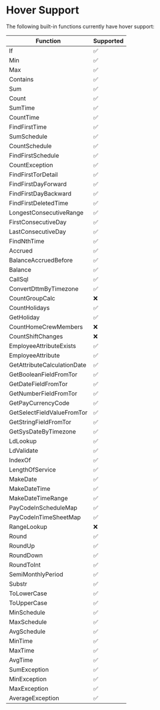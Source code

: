# Hover Support

The following built-in functions currently have hover support:

| Function                    | Supported |
| --------------------------- | --------- |
| If                          | ✅        |
| Min                         | ✅        |
| Max                         | ✅        |
| Contains                    | ✅        |
| Sum                         | ✅        |
| Count                       | ✅        |
| SumTime                     | ✅        |
| CountTime                   | ✅        |
| FindFirstTime               | ✅        |
| SumSchedule                 | ✅        |
| CountSchedule               | ✅        |
| FindFirstSchedule           | ✅        |
| CountException              | ✅        |
| FindFirstTorDetail          | ✅        |
| FindFirstDayForward         | ✅        |
| FindFirstDayBackward        | ✅        |
| FindFirstDeletedTime        | ✅        |
| LongestConsecutiveRange     | ✅        |
| FirstConsecutiveDay         | ✅        |
| LastConsecutiveDay          | ✅        |
| FindNthTime                 | ✅        |
| Accrued                     | ✅        |
| BalanceAccruedBefore        | ✅        |
| Balance                     | ✅        |
| CallSql                     | ✅        |
| ConvertDttmByTimezone       | ✅        |
| CountGroupCalc              | :x:       |
| CountHolidays               | ✅        |
| GetHoliday                  | ✅        |
| CountHomeCrewMembers        | :x:       |
| CountShiftChanges           | :x:       |
| EmployeeAttributeExists     | ✅        |
| EmployeeAttribute           | ✅        |
| GetAttributeCalculationDate | ✅        |
| GetBooleanFieldFromTor      | ✅        |
| GetDateFieldFromTor         | ✅        |
| GetNumberFieldFromTor       | ✅        |
| GetPayCurrencyCode          | ✅        |
| GetSelectFieldValueFromTor  | ✅        |
| GetStringFieldFromTor       | ✅        |
| GetSysDateByTimezone        | ✅        |
| LdLookup                    | ✅        |
| LdValidate                  | ✅        |
| IndexOf                     | ✅        |
| LengthOfService             | ✅        |
| MakeDate                    | ✅        |
| MakeDateTime                | ✅        |
| MakeDateTimeRange           | ✅        |
| PayCodeInScheduleMap        | ✅        |
| PayCodeInTimeSheetMap       | ✅        |
| RangeLookup                 | :x:       |
| Round                       | ✅        |
| RoundUp                     | ✅        |
| RoundDown                   | ✅        |
| RoundToInt                  | ✅        |
| SemiMonthlyPeriod           | ✅        |
| Substr                      | ✅        |
| ToLowerCase                 | ✅        |
| ToUpperCase                 | ✅        |
| MinSchedule                 | ✅        |
| MaxSchedule                 | ✅        |
| AvgSchedule                 | ✅        |
| MinTime                     | ✅        |
| MaxTime                     | ✅        |
| AvgTime                     | ✅        |
| SumException                | ✅        |
| MinException                | ✅        |
| MaxException                | ✅        |
| AverageException            | ✅        |
